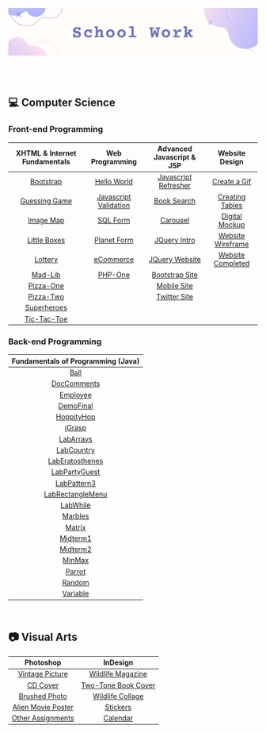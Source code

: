 ![](https://github.com/jeyla380/school_work/blob/main/images/new_schoolwork.png)

<br>
<br>

## 💻 Computer Science

### Front-end Programming
| XHTML & Internet Fundamentals | Web Programming | Advanced Javascript & JSP | Website Design |
| :---: | :---: | :---: | :---: |
| [Bootstrap](https://github.com/jeyla380/school_work/tree/main/web_programming/xhtml_fundamentals/bootstrap) | [Hello World](https://github.com/jeyla380/school_work/tree/main/web_programming/web_programming/Hello_World) | [Javascript Refresher](https://github.com/jeyla380/school_work/tree/main/web_programming/advanced_javascript/H1) | [Create a Gif](https://github.com/jeyla380/school_work/tree/main/web_programming/web_design/A4) |
| [Guessing Game](https://github.com/jeyla380/school_work/tree/main/web_programming/xhtml_fundamentals/guess) | [Javascript Validation](https://github.com/jeyla380/school_work/tree/main/web_programming/web_programming/JavascriptValidation) | [Book Search](https://github.com/jeyla380/school_work/tree/main/web_programming/advanced_javascript/H2) | [Creating Tables](https://github.com/jeyla380/school_work/tree/main/web_programming/web_design/A6) |
| [Image Map](https://github.com/jeyla380/school_work/tree/main/web_programming/xhtml_fundamentals/image_map) | [SQL Form](https://github.com/jeyla380/school_work/tree/main/web_programming/web_programming/MySQLForm) | [Carousel](https://github.com/jeyla380/school_work/tree/main/web_programming/advanced_javascript/H3) | [Digital Mockup](https://github.com/jeyla380/school_work/tree/main/web_programming/web_design/Digital_Mockup) |
| [Little Boxes](https://github.com/jeyla380/school_work/tree/main/web_programming/xhtml_fundamentals/little_boxes) | [Planet Form](https://github.com/jeyla380/school_work/tree/main/web_programming/web_programming/Planet_Forms) | [JQuery Intro](https://github.com/jeyla380/school_work/tree/main/web_programming/advanced_javascript/H4) | [Website Wireframe](https://github.com/jeyla380/school_work/tree/main/web_programming/web_design/Website_Wireframe) |
| [Lottery](https://github.com/jeyla380/school_work/tree/main/web_programming/xhtml_fundamentals/lottery) | [eCommerce](https://github.com/jeyla380/school_work/tree/main/web_programming/web_programming/eCommerce) | [JQuery Website](https://github.com/jeyla380/school_work/tree/main/web_programming/advanced_javascript/H5) | [Website Completed](https://github.com/jeyla380/school_work/tree/main/web_programming/web_design/Website_Completed) |
| [Mad-Lib](https://github.com/jeyla380/school_work/tree/main/web_programming/xhtml_fundamentals/mad_lib) | [PHP-One](https://github.com/jeyla380/school_work/tree/main/web_programming/web_programming/php_one) | [Bootstrap Site](https://github.com/jeyla380/school_work/tree/main/web_programming/advanced_javascript/H6) |  |
| [Pizza-One](https://github.com/jeyla380/school_work/tree/main/web_programming/xhtml_fundamentals/pizza_one) |  | [Mobile Site](https://github.com/jeyla380/school_work/tree/main/web_programming/advanced_javascript/H7) |  |
| [Pizza-Two](https://github.com/jeyla380/school_work/tree/main/web_programming/xhtml_fundamentals/pizza_two) |  | [Twitter Site](https://github.com/jeyla380/school_work/tree/main/web_programming/advanced_javascript/H8) |  |
| [Superheroes](https://github.com/jeyla380/school_work/tree/main/web_programming/xhtml_fundamentals/superheroes) |  |  |  |
| [Tic-Tac-Toe](https://github.com/jeyla380/school_work/tree/main/web_programming/xhtml_fundamentals/tic_tac_toe) |  |  |  |

### Back-end Programming
| Fundamentals of Programming (Java) | 
| :---: |
| [Ball](https://github.com/jeyla380/school_work/tree/main/backend_programming/java/Ball) |
| [DocComments](https://github.com/jeyla380/school_work/tree/main/backend_programming/java/DocComments) |
| [Employee](https://github.com/jeyla380/school_work/tree/main/backend_programming/java/Employee) |
| [DemoFinal](https://github.com/jeyla380/school_work/tree/main/backend_programming/java/Final) |
| [HoppityHop](https://github.com/jeyla380/school_work/blob/main/backend_programming/java/hoppityHop.java) |
| [jGrasp](https://github.com/jeyla380/school_work/blob/main/backend_programming/java/Pattern.java) |
| [LabArrays](https://github.com/jeyla380/school_work/blob/main/backend_programming/java/LabArraysClass.java) |
| [LabCountry](https://github.com/jeyla380/school_work/tree/main/backend_programming/java/LabCountry) |
| [LabEratosthenes](https://github.com/jeyla380/school_work/blob/main/backend_programming/java/Eratosthenes.java) |
| [LabPartyGuest](https://github.com/jeyla380/school_work/blob/main/backend_programming/java/PartyGuests.java) |
| [LabPattern3](https://github.com/jeyla380/school_work/blob/main/backend_programming/java/Pattern3.java) |
| [LabRectangleMenu](https://github.com/jeyla380/school_work/tree/main/backend_programming/java/LabRectangleMenu) |
| [LabWhile](https://github.com/jeyla380/school_work/blob/main/backend_programming/java/labWhile.java) |
| [Marbles](https://github.com/jeyla380/school_work/blob/main/backend_programming/java/marble.java) |
| [Matrix](https://github.com/jeyla380/school_work/tree/main/backend_programming/java/Matrix) |
| [Midterm1](https://github.com/jeyla380/school_work/tree/main/backend_programming/java/Midterm1) |
| [Midterm2](https://github.com/jeyla380/school_work/tree/main/backend_programming/java/Midterm2) |
| [MinMax](https://github.com/jeyla380/school_work/blob/main/backend_programming/java/minimax.java) |
| [Parrot](https://github.com/jeyla380/school_work/tree/main/backend_programming/java/Parrot) |
| [Random](https://github.com/jeyla380/school_work/blob/main/backend_programming/java/LabRandom.java) |
| [Variable](https://github.com/jeyla380/school_work/blob/main/backend_programming/java/variable.java) |

<br>

## 📷 Visual Arts
| Photoshop | InDesign |
| :---: | :---: |
| [Vintage Picture](https://github.com/jeyla380/school_work/tree/main/visual_arts/photoshop/creative_project03) | [Wildlife Magazine](https://github.com/jeyla380/school_work/tree/main/visual_arts/indesign/project01) | 
| [CD Cover](https://github.com/jeyla380/school_work/tree/main/visual_arts/photoshop/creative_project04) | [Two-Tone Book Cover](https://github.com/jeyla380/school_work/tree/main/visual_arts/indesign/project03) |
| [Brushed Photo](https://github.com/jeyla380/school_work/tree/main/visual_arts/photoshop/creative_project05) | [Wildlife Collage](https://github.com/jeyla380/school_work/tree/main/visual_arts/indesign/project05) |
| [Alien Movie Poster](https://github.com/jeyla380/school_work/tree/main/visual_arts/photoshop/creative_project06) | [Stickers](https://github.com/jeyla380/school_work/tree/main/visual_arts/indesign/project06) |
| [Other Assignments](https://github.com/jeyla380/school_work/tree/main/visual_arts/photoshop/assignments) | [Calendar](https://github.com/jeyla380/school_work/tree/main/visual_arts/indesign/project07) |
